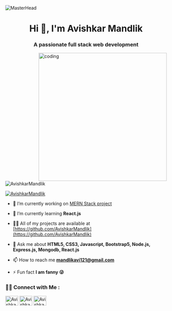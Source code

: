 ![MasterHead](https://gaper.io/wp-content/uploads/2022/02/mern-stack.webp)

<h1 align="center">Hi 👋, I'm Avishkar Mandlik</h1>
<h3 align="center">A passionate full stack web development</h3>

<img align="right" alt="coding" width="400" src="https://user-images.githubusercontent.com/55389276/140866485-8fb1c876-9a8f-4d6a-98dc-08c4981eaf70.gif">

<p align="left"> <img src="https://komarev.com/ghpvc/?username=AvishkarMandlik&label=Profile%20views&color=0e75b6&style=flat" alt="AvishkarMandlik" /> </p>

<p align="left"> <a href="https://twitter.com/AvishkarMandlik" target="blank"><img src="https://img.shields.io/twitter/follow/AvishkarMandlik?logo=twitter&style=for-the-badge" alt="AvishkarMandlik" /></a> </p>

- 🔭 I’m currently working on [MERN Stack project](https://github.com/AvishkarMandlik/NotesWala)
- 🌱 I’m currently learning **React.js**

- 👨‍💻 All of my projects are available at [https://github.com/AvishkarMandlik](https://github.com/AvishkarMandlik)

- 💬 Ask me about **HTML5, CSS3, Javascript, Bootstrap5, Node.js, Express.js, Mongodb, React.js**

- 📫 How to reach me **mandlikavi121@gmail.com**

- ⚡ Fun fact **I am fanny 😜**

<h3> 🤝🏻 Connect with Me :</h3>

<p align="left">
<a href="https://twitter.com/AvishkarMandlik" target="blank"><img align="center" src="https://raw.githubusercontent.com/rahuldkjain/github-profile-readme-generator/master/src/images/icons/Social/twitter.svg" alt="AvishkarMandlik" height="30" width="40" /></a>
<a href="https://linkedin.com/in/avishkar-mandlik-baa357259" target="blank"><img align="center" src="https://raw.githubusercontent.com/rahuldkjain/github-profile-readme-generator/master/src/images/icons/Social/linked-in-alt.svg" alt="AvishkarMandlik" height="30" width="40" /></a>
<a href="https://instagram.com/avishkar_mandlik" target="blank"><img align="center" src="https://raw.githubusercontent.com/rahuldkjain/github-profile-readme-generator/master/src/images/icons/Social/instagram.svg" alt="AvishkarMandlik" height="30" width="40" /></a>
</p>